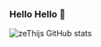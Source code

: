 ### Hello Hello 👋

![zeThijs GitHub stats](https://github-readme-stats.vercel.app/api?username=zeThijs&show_icons=true&theme=gruvbox)
